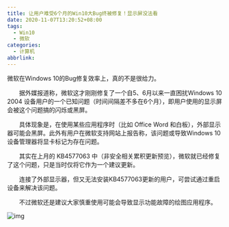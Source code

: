 ```yaml
---
title: 让用户难受6个月的Win10大Bug终被修复！显示屏没法看
date: 2020-11-07T13:20:52+08:00
tags:
  - Win10
  - 微软
categories:
  - 计算机
abbrlink:
---
```


微软在Windows 10的Bug修复效率上，真的不是很给力。

　　据外媒报道称，微软这才刚刚修复了一个自5、6月以来一直困扰Windows 10 2004 设备用户的一个已知问题（时间间隔差不多在6个月），即用户使用的显示屏会被这个问题搞的闪烁或黑屏。

　　具体现象是，在使用某些应用程序时（比如 Office Word 和白板），外部显示器可能会黑屏。此外有用户在微软支持网站上报告称，该问题或导致Windows 10设备管理器将显卡标记为存在问题。

　　其实在上月的 KB4577063 中（非安全相关累积更新预览），微软就已经修复了这个问题，只是当时仅将它作为一个建议更新。

　　连接了外部显示器，但又无法安装KB4577063更新的用户，可尝试通过重启设备来解决该问题。

　　不过微软还是建议大家慎重使用可能会导致显示功能故障的绘图应用程序。

![img](https://cdn.jsdelivr.net/gh/yakeing/Documentation@main/Hexo/images/dc85-kcpxnwv5007778.jpg)
